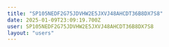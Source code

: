 ```yaml
---
title: "SP105NEDF2G75JDVHW2E5JXVJ48AHCDT36B8DX7S8"
date: 2025-01-09T23:09:19.700Z
user: SP105NEDF2G75JDVHW2E5JXVJ48AHCDT36B8DX7S8
layout: "users"
---
```

    